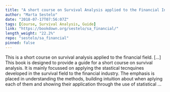 ```yaml
---
title: "A short course on Survival Analysis applied to the Financial Industry"
author: "Marta Sestelo"
date: "2018-07-17T07:56:07Z"
tags: [Course, Survival Analysis, Guide]
link: "https://bookdown.org/sestelo/sa_financial/"
length_weight: "22.2%"
repo: "sestelo/sa_financial"
pinned: false
---
```


This is a short course on survival analysis applied to the financial field. [...] This book is designed to provide a guide for a short course on survival analysis. It is mainly focussed on applying the stastical tecnquines developed in the survival field to the financial industry. The emphasis is placed in understanding the methods, building intuition about when aplying each of them and showing their application through the use of statistical ...
